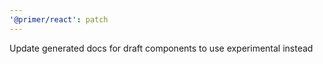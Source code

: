 ```yaml
---
'@primer/react': patch
---
```


Update generated docs for draft components to use experimental instead
